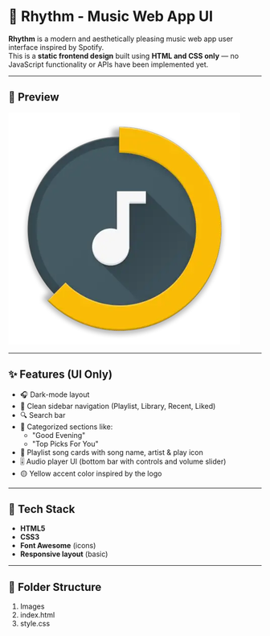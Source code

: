 # 🎵 Rhythm - Music Web App UI

**Rhythm** is a modern and aesthetically pleasing music web app user interface inspired by Spotify.  
This is a **static frontend design** built using **HTML and CSS only** — no JavaScript functionality or APIs have been implemented yet.

---

## 📸 Preview

![Rhythm UI Preview](images/logo1.png)

---

## ✨ Features (UI Only)

- 🎧 Dark-mode layout
- 🎨 Clean sidebar navigation (Playlist, Library, Recent, Liked)
- 🔍 Search bar
- 📁 Categorized sections like:
  - "Good Evening"
  - "Top Picks For You"
- 🎵 Playlist song cards with song name, artist & play icon
- 🎚️ Audio player UI (bottom bar with controls and volume slider)
- 🟡 Yellow accent color inspired by the logo

---

## 🔧 Tech Stack

- **HTML5**
- **CSS3**
- **Font Awesome** (icons)
- **Responsive layout** (basic)

---

## 📂 Folder Structure
1. Images
2. index.html
3. style.css


